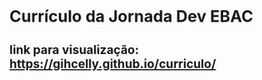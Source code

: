 #  Currículo da Jornada Dev EBAC

## link para visualização: https://gihcelly.github.io/curriculo/




